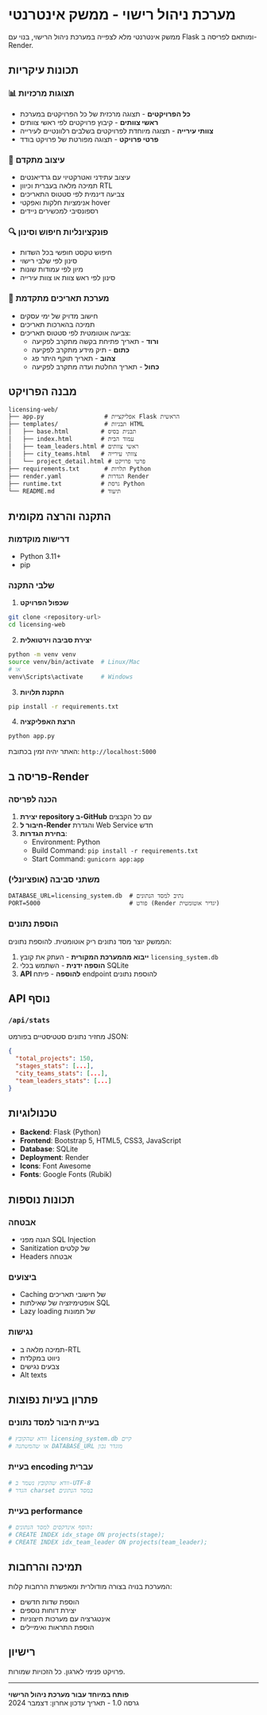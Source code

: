 # מערכת ניהול רישוי - ממשק אינטרנטי

ממשק אינטרנטי מלא לצפייה במערכת ניהול הרישוי, בנוי עם Flask ומותאם לפריסה ב-Render.

## תכונות עיקריות

### 📊 תצוגות מרכזיות
- **כל הפרויקטים** - תצוגה מרכזית של כל הפרויקטים במערכת
- **ראשי צוותים** - קיבוץ פרויקטים לפי ראשי צוותים
- **צוותי עירייה** - תצוגה מיוחדת לפרויקטים בשלבים רלוונטיים לעירייה
- **פרטי פרויקט** - תצוגה מפורטת של פרויקט בודד

### 🎨 עיצוב מתקדם
- עיצוב עתידני ואטרקטיוי עם גרדיאנטים
- תמיכה מלאה בעברית וכיוון RTL
- צביעה דינמית לפי סטטוס התאריכים
- אנימציות חלקות ואפקטי hover
- רספונסיבי למכשירים ניידים

### 🔍 פונקציונליות חיפוש וסינון
- חיפוש טקסט חופשי בכל השדות
- סינון לפי שלבי רישוי
- מיון לפי עמודות שונות
- סינון לפי ראש צוות או צוות עירייה

### 📅 מערכת תאריכים מתקדמת
- חישוב מדויק של ימי עסקים
- תמיכה בהארכות תאריכים
- צביעה אוטומטית לפי סטטוס תאריכים:
  - **ורוד** - תאריך פתיחת בקשה מתקרב לפקיעה
  - **כתום** - תיק מידע מתקרב לפקיעה
  - **צהוב** - תאריך תוקף היתר פג
  - **כחול** - תאריך החלטת ועדה מתקרב לפקיעה

## מבנה הפרויקט

```
licensing-web/
├── app.py                 # אפליקציית Flask הראשית
├── templates/             # תבניות HTML
│   ├── base.html         # תבנית בסיס
│   ├── index.html        # עמוד הבית
│   ├── team_leaders.html # ראשי צוותים
│   ├── city_teams.html   # צוותי עירייה
│   └── project_detail.html # פרטי פרויקט
├── requirements.txt       # תלויות Python
├── render.yaml           # הגדרות Render
├── runtime.txt           # גרסת Python
└── README.md             # תיעוד
```

## התקנה והרצה מקומית

### דרישות מוקדמות
- Python 3.11+
- pip

### שלבי התקנה

1. **שכפול הפרויקט**
```bash
git clone <repository-url>
cd licensing-web
```

2. **יצירת סביבה וירטואלית**
```bash
python -m venv venv
source venv/bin/activate  # Linux/Mac
# או
venv\Scripts\activate     # Windows
```

3. **התקנת תלויות**
```bash
pip install -r requirements.txt
```

4. **הרצת האפליקציה**
```bash
python app.py
```

האתר יהיה זמין בכתובת: `http://localhost:5000`

## פריסה ב-Render

### הכנה לפריסה

1. **יצירת repository ב-GitHub** עם כל הקבצים
2. **חיבור ל-Render** והגדרת Web Service חדש
3. **בחירת הגדרות**:
   - Environment: Python
   - Build Command: `pip install -r requirements.txt`
   - Start Command: `gunicorn app:app`

### משתני סביבה (אופציונלי)

```
DATABASE_URL=licensing_system.db  # נתיב למסד הנתונים
PORT=5000                         # פורט (Render יגדיר אוטומטית)
```

### הוספת נתונים

הממשק יוצר מסד נתונים ריק אוטומטית. להוספת נתונים:

1. **ייבוא מהמערכת המקורית** - העתק את קובץ `licensing_system.db`
2. **הוספה ידנית** - השתמש בכלי SQLite
3. **API להוספה** - פיתח endpoint להוספת נתונים

## API נוסף

### `/api/stats`
מחזיר נתונים סטטיסטיים בפורמט JSON:
```json
{
  "total_projects": 150,
  "stages_stats": [...],
  "city_teams_stats": [...],
  "team_leaders_stats": [...]
}
```

## טכנולוגיות

- **Backend**: Flask (Python)
- **Frontend**: Bootstrap 5, HTML5, CSS3, JavaScript
- **Database**: SQLite
- **Deployment**: Render
- **Icons**: Font Awesome
- **Fonts**: Google Fonts (Rubik)

## תכונות נוספות

### אבטחה
- הגנה מפני SQL Injection
- Sanitization של קלטים
- Headers אבטחה

### ביצועים
- Caching של חישובי תאריכים
- אופטימיזציה של שאילתות SQL
- Lazy loading של תמונות

### נגישות
- תמיכה מלאה ב-RTL
- ניווט במקלדת
- צבעים נגישים
- Alt texts

## פתרון בעיות נפוצות

### בעיית חיבור למסד נתונים
```python
# וודא שהקובץ licensing_system.db קיים
# או שהמשתנה DATABASE_URL מוגדר נכון
```

### בעיית encoding עברית
```python
# וודא שהקובץ נשמר ב-UTF-8
# הגדר charset במסד הנתונים
```

### בעיית performance
```python
# הוסף אינדקסים למסד הנתונים:
# CREATE INDEX idx_stage ON projects(stage);
# CREATE INDEX idx_team_leader ON projects(team_leader);
```

## תמיכה והרחבות

המערכת בנויה בצורה מודולרית ומאפשרת הרחבות קלות:

- הוספת שדות חדשים
- יצירת דוחות נוספים  
- אינטגרציה עם מערכות חיצוניות
- הוספת התראות ואימיילים

## רישיון

פרויקט פנימי לארגון. כל הזכויות שמורות.

---

**פותח במיוחד עבור מערכת ניהול הרישוי**  
גרסה 1.0 - תאריך עדכון אחרון: דצמבר 2024

